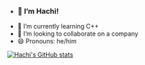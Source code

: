 - ### 👋 I’m Hachi!
- 🌱 I’m currently learning C++
- 💞 I’m looking to collaborate on a company
- 😄 Pronouns: he/him

[![Hachi's GitHub stats](https://github-readme-stats.vercel.app/api?username=hachlil)](https://github.com/hachlil/github-readme-stats)
